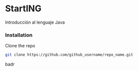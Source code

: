 # StartING
Introducción al lenguaje Java

### Installation
Clone the repo
   ```sh
   git clone https://github.com/github_username/repo_name.git
   ```
badr
